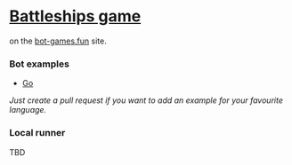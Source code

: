 # [Battleships game](https://bot-games.fun/battleships) 
on the [bot-games.fun](https://bot-games.fun) site.

### Bot examples
* [Go](bot-example/go)

*Just create a pull request if you want to add an example for your favourite language.*

### Local runner
TBD